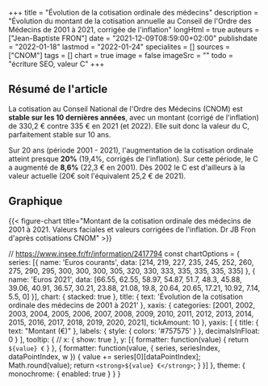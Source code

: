 +++
title = "Évolution de la cotisation ordinale des médecins"
description = "Évolution du montant de la cotisation annuelle au Conseil de l'Ordre des Médecins de 2001 à 2021, corrigée de l'inflation"
longHtml = true
auteurs = ["Jean-Baptiste FRON"]
date = "2021-12-09T08:59:00+02:00"
publishdate = "2022-01-18"
lastmod = "2022-01-24"
specialites = []
sources = ["CNOM"]
tags = []
chart = true
image = false
imageSrc = ""
todo = "écriture SEO, valeur C"
+++

## Résumé de l'article

La cotisation au Conseil National de l'Ordre des Médecins (CNOM) est **stable sur les 10 dernières années**, avec un montant (corrigé de l'inflation) de 330,2 € contre 335 € en 2021 (et 2022). Elle suit donc la valeur du C, parfaitement stable sur 10 ans.

Sur 20 ans (période 2001 - 2021), l'augmentation de la cotisation ordinale atteint presque **20%** (19,4%, corrigés de l'inflation). Sur cette période, le C a augmenté de **8,6%** (22,3 € en 2001). Dès 2002 le C est d'ailleurs à la valeur actuelle (20€ soit l'équivalent 25,2 € de 2021).

## Graphique

{{< figure-chart title="Montant de la cotisation ordinale des médecins de 2001 à 2021. Valeurs faciales et valeurs corrigées de l'inflation. Dr JB Fron d'après cotisations CNOM" >}}

// https://www.insee.fr/fr/information/2417794
const chartOptions = {
  series: [{
    name: 'Euros courants',
    data: [214, 219, 227, 235, 245, 252, 260, 275, 290, 295, 300, 300, 300, 305, 320, 330, 333, 335, 335, 335, 335]
  }, {
    name: 'Euros 2021',
    data: [66.55, 62.55, 58.97, 54.87, 51.7, 48.3, 45.88, 39.06, 40.91, 36.57, 30.21, 23.88, 21.08, 19.8, 20.64, 20.65, 17.21, 10.92, 7.14, 5.5, 0]
  }],
  chart: { stacked: true },
  title: { text: 'Évolution de la cotisation ordinale des médecins de 2001 à 2021' },
  xaxis: {
    categories: [2001, 2002, 2003, 2004, 2005, 2006, 2007, 2008, 2009, 2010, 2011, 2012, 2013, 2014, 2015, 2016, 2017, 2018, 2019, 2020, 2021],
    tickAmount: 10
  },
  yaxis: [
    {
      title: { text: "Montant (€)" },
      labels: {
        style: { colors: '#757575' }
      },
      decimalsInFloat: 0
    }
  ],
  tooltip: {
    // x: { show: true },
    y: [{
      formatter: function(value) { return `${value} €` }
    },
    {
      formatter: function(value, { series, seriesIndex, dataPointIndex, w }) {
        value += series[0][dataPointIndex];
        Math.round(value);
        return `<strong>${value} €</strong>`;
        }
    }]
  },
  theme: {
    monochrome: { enabled: true }
  }
}
</script>
